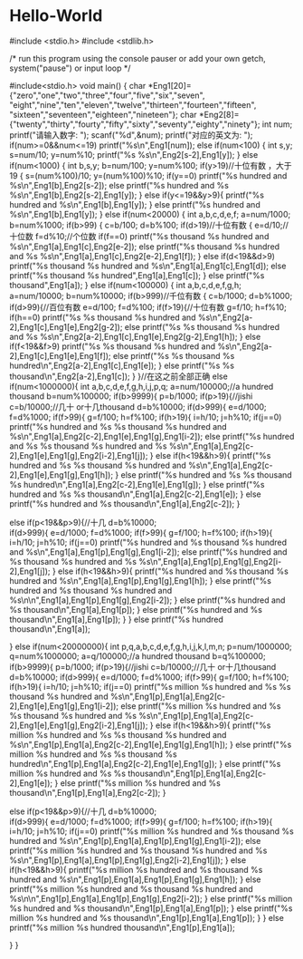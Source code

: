 # Hello-World

#include <stdio.h>
#include <stdlib.h>

/* run this program using the console pauser or add your own getch, system("pause") or input loop */

#include<stdio.h>
void main()
{
 char *Eng1[20]={"zero","one","two","three","four","five","six","seven",
   "eight","nine","ten","eleven","twelve","thirteen","fourteen","fifteen",
   "sixteen","seventeen","eighteen","nineteen"};
 char *Eng2[8]={"twenty","thirty","fourty","fifty","sixty","seventy","eighty","ninety"};
 int num;
 printf("请输入数字: ");
 scanf("%d",&num);
 printf("对应的英文为: ");
 if(num>=0&&num<=19)
  printf("%s\n",Eng1[num]);
 else if(num<100)
 {
  int s,y;
  s=num/10;
  y=num%10;
  printf("%s %s\n",Eng2[s-2],Eng1[y]);
 }
 else if(num<1000)
 {
  int b,s,y;
  b=num/100; 
  y=num%100;
  if(y>19)//十位有数 ，大于19 
  {
   s=(num%100)/10;
   y=(num%100)%10;
   if(y==0)
    printf("%s hundred and %s\n",Eng1[b],Eng2[s-2]);
   else
    printf("%s hundred and %s %s\n",Eng1[b],Eng2[s-2],Eng1[y]);
  }
  else if(y<=19&&y>9){
  	printf("%s hundred and %s\n",Eng1[b],Eng1[y]);
  } 
  else
   printf("%s hundred and %s\n",Eng1[b],Eng1[y]);
 }
 else if(num<20000)
 {
 	int a,b,c,d,e,f;
 	a=num/1000;
 	b=num%1000;
 	if(b>99) 
 	{
 		c=b/100;
		d=b%100;
		if(d>19)//十位有数
		{ 
		 e=d/10;//十位数 
		 f=d%10;//个位数 
		 if(f==0)
		 printf("%s thousand %s hundred and %s\n",Eng1[a],Eng1[c],Eng2[e-2]); 
		 else 
		 printf("%s thousand %s hundred and %s %s\n",Eng1[a],Eng1[c],Eng2[e-2],Eng1[f]); 
	    }
	    else if(d<19&&d>9)
	    printf("%s thousand %s hundred and %s\n",Eng1[a],Eng1[c],Eng1[d]);
	    else
		printf("%s thousand %s hundred",Eng1[a],Eng1[c]); 
    }
    else
    printf("%s thousand",Eng1[a]);
}
 else if(num<100000)
 {
 	int a,b,c,d,e,f,g,h;
 	a=num/10000;
 	b=num%10000;
 	if(b>999)//千位有数
	 {
	 	c=b/1000;
		d=b%1000;
		if(d>99){//百位有数
		 e=d/100;
		 f=d%100;
		 if(f>19){//十位有数
		   g=f/10;
		   h=f%10;
		   if(h==0)
		   printf("%s %s thousand %s hundred and %s\n",Eng2[a-2],Eng1[c],Eng1[e],Eng2[g-2]);
		   else
		   printf("%s %s thousand %s hundred and %s %s\n",Eng2[a-2],Eng1[c],Eng1[e],Eng2[g-2],Eng1[h]);
	    }
	    else if(f<19&&f>9)
	    printf("%s %s thousand %s hundred and %s\n",Eng2[a-2],Eng1[c],Eng1[e],Eng1[f]);
	    else
	    printf("%s %s thousand %s hundred\n",Eng2[a-2],Eng1[c],Eng1[e]);
	}
	else
	printf("%s %s thousand\n",Eng2[a-2],Eng1[c]);
	 } 
 }//在这之前全部正确 
 else if(num<1000000){
 	int a,b,c,d,e,f,g,h,i,j,p,q;
 	a=num/100000;//a hundred thousand
 	b=num%100000;
 	if(b>9999){
      p=b/1000;
      if(p>19){//jishi
      	c=b/10000;//几十 or十几thousand 
 	    d=b%10000; 
 	  if(d>999){
 	  	e=d/1000;
 	  	f=d%1000;
 	  	if(f>99){
 	  		g=f/100;
 	  		h=f%100;
 	  		if(h>19){
 	  			i=h/10;
 	  			j=h%10;
 	  			if(j==0)
 	  			printf("%s hundred and %s %s thousand %s hundred and %s\n",Eng1[a],Eng2[c-2],Eng1[e],Eng1[g],Eng1[i-2]);
 	  			else
 	  			printf("%s hundred and %s %s thousand %s hundred and %s %s\n",Eng1[a],Eng2[c-2],Eng1[e],Eng1[g],Eng2[i-2],Eng1[j]);
			   }
			else if(h<19&&h>9){
 	  			printf("%s hundred and %s %s thousand %s hundred and %s\n",Eng1[a],Eng2[c-2],Eng1[e],Eng1[g],Eng1[h]);
			}
			else
			printf("%s hundred and %s %s thousand %s hundred\n",Eng1[a],Eng2[c-2],Eng1[e],Eng1[g]);
		   }
		   else
		   printf("%s hundred and %s %s thousand\n",Eng1[a],Eng2[c-2],Eng1[e]);
	   }
	   else
	   printf("%s hundred and %s thousand\n",Eng1[a],Eng2[c-2]);
	 }
 	  
   else if(p<19&&p>9){//十几
 	    d=b%10000;  
   	if(d>999){
 	  	e=d/1000;
 	  	f=d%1000;
 	  	if(f>99){
 	  		g=f/100;
 	  		h=f%100;
 	  		if(h>19){
 	  			i=h/10;
 	  			j=h%10;
 	  			if(j==0)
 	  			printf("%s hundred and %s thousand %s hundred and %s\n",Eng1[a],Eng1[p],Eng1[g],Eng1[i-2]);
 	  			else
 	  			printf("%s hundred and %s thousand %s hundred and %s %s\n",Eng1[a],Eng1[p],Eng1[g],Eng2[i-2],Eng1[j]);
			   }
			else if(h<19&&h>9){
 	  			printf("%s hundred and %s thousand %s hundred and %s\n",Eng1[a],Eng1[p],Eng1[g],Eng1[h]);
			}
			else
			printf("%s hundred and %s thousand %s hundred and %s\n\n",Eng1[a],Eng1[p],Eng1[g],Eng2[i-2]);
		   }
		   else
		   printf("%s hundred and %s thousand\n",Eng1[a],Eng1[p]);
	   }
	   else
	   printf("%s hundred and %s thousand\n",Eng1[a],Eng1[p]);
	 }
}
	 else
	 printf("%s hundred  thousand\n",Eng1[a]);
	 
 }
else if(num<20000000){
 	int p,q,a,b,c,d,e,f,g,h,i,j,k,l,m,n;
 	p=num/1000000;
 	q=num%1000000;
	a=q/100000;//a hundred thousand
 	b=q%100000;
 	if(b>9999){
      p=b/1000;
      if(p>19){//jishi
      	c=b/10000;//几十 or十几thousand 
 	    d=b%10000; 
 	  if(d>999){
 	  	e=d/1000;
 	  	f=d%1000;
 	  	if(f>99){
 	  		g=f/100;
 	  		h=f%100;
 	  		if(h>19){
 	  			i=h/10;
 	  			j=h%10;
 	  			if(j==0)
 	  			printf("%s million %s hundred and %s %s thousand %s hundred and %s\n",Eng1[p],Eng1[a],Eng2[c-2],Eng1[e],Eng1[g],Eng1[i-2]);
 	  			else
 	  			printf("%s million %s hundred and %s %s thousand %s hundred and %s %s\n",Eng1[p],Eng1[a],Eng2[c-2],Eng1[e],Eng1[g],Eng2[i-2],Eng1[j]);
			   }
			else if(h<19&&h>9){
 	  			printf("%s million %s hundred and %s %s thousand %s hundred and %s\n",Eng1[p],Eng1[a],Eng2[c-2],Eng1[e],Eng1[g],Eng1[h]);
			}
			else
			printf("%s million %s hundred and %s %s thousand %s hundred\n",Eng1[p],Eng1[a],Eng2[c-2],Eng1[e],Eng1[g]);
		   }
		   else
		   printf("%s million %s hundred and %s %s thousand\n",Eng1[p],Eng1[a],Eng2[c-2],Eng1[e]);
	   }
	   else
	   printf("%s million %s hundred and %s thousand\n",Eng1[p],Eng1[a],Eng2[c-2]);
	 }
 	  
   else if(p<19&&p>9){//十几
 	    d=b%10000;  
   	if(d>999){
 	  	e=d/1000;
 	  	f=d%1000;
 	  	if(f>99){
 	  		g=f/100;
 	  		h=f%100;
 	  		if(h>19){
 	  			i=h/10;
 	  			j=h%10;
 	  			if(j==0)
 	  			printf("%s million %s hundred and %s thousand %s hundred and %s\n",Eng1[p],Eng1[a],Eng1[p],Eng1[g],Eng1[i-2]);
 	  			else
 	  			printf("%s million %s hundred and %s thousand %s hundred and %s %s\n",Eng1[p],Eng1[a],Eng1[p],Eng1[g],Eng2[i-2],Eng1[j]);
			   }
			else if(h<19&&h>9){
 	  			printf("%s million %s hundred and %s thousand %s hundred and %s\n",Eng1[p],Eng1[a],Eng1[p],Eng1[g],Eng1[h]);
			}
			else
			printf("%s million %s hundred and %s thousand %s hundred and %s\n\n",Eng1[p],Eng1[a],Eng1[p],Eng1[g],Eng2[i-2]);
		   }
		   else
		   printf("%s million %s hundred and %s thousand\n",Eng1[p],Eng1[a],Eng1[p]);
	   }
	   else
	   printf("%s million %s hundred and %s thousand\n",Eng1[p],Eng1[a],Eng1[p]);
	 }
}
	 else
	 printf("%s million %s hundred  thousand\n",Eng1[p],Eng1[a]);
 
 }
} 
